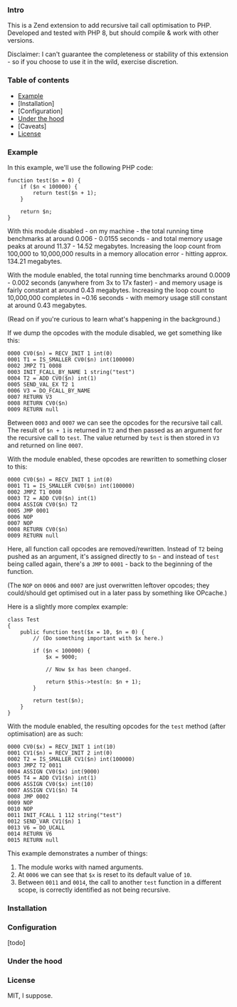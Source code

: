 ### Intro

This is a Zend extension to add recursive tail call optimisation to PHP. Developed and tested with PHP 8, but should compile & work with other versions.

Disclaimer: I can't guarantee the completeness or stability of this extension - so if you choose to use it in the wild, exercise discretion.

### Table of contents
* [Example](#example)
* [Installation]
* [Configuration]
* [Under the hood](#internals)
* [Caveats]
* [License](#license)

<a name="example"></a>
### Example

In this example, we'll use the following PHP code:

```
function test($n = 0) {
    if ($n < 100000) {
        return test($n + 1);
    }

    return $n;
}
```

With this module disabled - on my machine - the total running time benchmarks at around 0.006 - 0.0155 seconds - and total memory usage peaks at around 11.37 - 14.52 megabytes. Increasing the loop count from 100,000 to 10,000,000 results in a memory allocation error - hitting approx. 134.21 megabytes.

With the module enabled, the total running time benchmarks around 0.0009 - 0.002 seconds (anywhere from 3x to 17x faster) - and memory usage is fairly constant at around 0.43 megabytes. Increasing the loop count to 10,000,000 completes in ~0.16 seconds - with memory usage still constant at around 0.43 megabytes.

(Read on if you're curious to learn what's happening in the background.)

If we dump the opcodes with the module disabled, we get something like this:

```
0000 CV0($n) = RECV_INIT 1 int(0)
0001 T1 = IS_SMALLER CV0($n) int(100000)
0002 JMPZ T1 0008
0003 INIT_FCALL_BY_NAME 1 string("test")
0004 T2 = ADD CV0($n) int(1)
0005 SEND_VAL_EX T2 1
0006 V3 = DO_FCALL_BY_NAME
0007 RETURN V3
0008 RETURN CV0($n)
0009 RETURN null
```

Between ```0003``` and ```0007``` we can see the opcodes for the recursive tail call. The result of ```$n + 1``` is returned in ```T2``` and then passed as an argument for the recursive call to ```test```. The value returned by ```test``` is then stored in ```V3``` and returned on line ```0007```.

With the module enabled, these opcodes are rewritten to something closer to this:

```
0000 CV0($n) = RECV_INIT 1 int(0)
0001 T1 = IS_SMALLER CV0($n) int(100000)
0002 JMPZ T1 0008
0003 T2 = ADD CV0($n) int(1)
0004 ASSIGN CV0($n) T2
0005 JMP 0001
0006 NOP
0007 NOP
0008 RETURN CV0($n)
0009 RETURN null
```

Here, all function call opcodes are removed/rewritten. Instead of ```T2``` being pushed as an argument, it's assigned directly to ```$n``` - and instead of ```test``` being called again, there's a ```JMP``` to ```0001``` - back to the beginning of the function.

(The ```NOP``` on ```0006``` and ```0007``` are just overwritten leftover opcodes; they could/should get optimised out in a later pass by something like OPcache.)

Here is a slightly more complex example:

```
class Test
{
    public function test($x = 10, $n = 0) {
        // (Do something important with $x here.)

        if ($n < 100000) {
            $x = 9000;

            // Now $x has been changed.

            return $this->test(n: $n + 1);
        }

        return test($n);
    }
}
```

With the module enabled, the resulting opcodes for the ```test``` method (after optimisation) are as such:

```
0000 CV0($x) = RECV_INIT 1 int(10)
0001 CV1($n) = RECV_INIT 2 int(0)
0002 T2 = IS_SMALLER CV1($n) int(100000)
0003 JMPZ T2 0011
0004 ASSIGN CV0($x) int(9000)
0005 T4 = ADD CV1($n) int(1)
0006 ASSIGN CV0($x) int(10)
0007 ASSIGN CV1($n) T4
0008 JMP 0002
0009 NOP
0010 NOP
0011 INIT_FCALL 1 112 string("test")
0012 SEND_VAR CV1($n) 1
0013 V6 = DO_UCALL
0014 RETURN V6
0015 RETURN null
```

This example demonstrates a number of things:

1. The module works with named arguments.
2. At ```0006``` we can see that ```$x``` is reset to its default value of ```10```.
3. Between ```0011``` and ```0014```, the call to another ```test``` function in a different scope, is correctly identified as not being recursive.

<a name="installation"></a>
### Installation


<a name="configuration"></a>
### Configuration

[todo]

<a name="internals"></a>
### Under the hood

<a name="license"></a>
### License

MIT, I suppose.